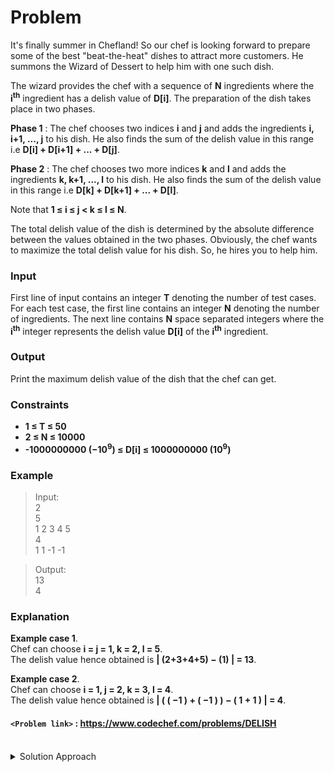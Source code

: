 # Problem
It's finally summer in Chefland! So our chef is looking forward to prepare some of the best "beat-the-heat" dishes to attract more customers. He summons the Wizard of Dessert to help him with one such dish.

The wizard provides the chef with a sequence of **N** ingredients where the **i<sup>th</sup>** ingredient has a delish value of **D[i]**. The preparation of the dish takes place in two phases.

**Phase 1** : The chef chooses two indices **i** and **j** and adds the ingredients **i, i+1, ..., j** to his dish. He also finds the sum of the delish value in this range i.e **D[i] + D[i+1] + ... + D[j]**.

**Phase 2** : The chef chooses two more indices **k** and **l** and adds the ingredients **k, k+1, ..., l** to his dish. He also finds the sum of the delish value in this range i.e **D[k] + D[k+1] + ... + D[l]**.

Note that **1 ≤ i ≤ j < k ≤ l ≤ N**.

The total delish value of the dish is determined by the absolute difference between the values obtained in the two phases. Obviously, the chef wants to maximize the total delish value for his dish. So, he hires you to help him.

### Input
First line of input contains an integer **T** denoting the number of test cases. For each test case, the first line contains an integer **N** denoting the number of ingredients. The next line contains **N** space separated integers where the **i<sup>th</sup>** integer represents the delish value **D[i]** of the **i<sup>th</sup>** ingredient.

### Output
Print the maximum delish value of the dish that the chef can get.

### Constraints
- **1 ≤ T ≤ 50**
- **2 ≤ N ≤ 10000**
- **-1000000000 (−10<sup>9</sup>) ≤ D[i] ≤ 1000000000 (10<sup>9</sup>)**

### Example
>Input:<br/>
2<br/>
5<br/>
1 2 3 4 5<br/>
4<br/>
1 1 -1 -1<br/>

>Output:<br/>
13<br/>
4<br/>

### Explanation
**Example case 1**.<br/>
Chef can choose **i = j = 1, k = 2, l = 5**.<br/>
The delish value hence obtained is **| (2+3+4+5) − (1) | = 13**.<br/>

**Example case 2**.<br/>
Chef can choose **i = 1, j = 2, k = 3, l = 4**.<br/>
The delish value hence obtained is **| ( ( −1 ) + ( −1 ) ) − ( 1 + 1 ) | = 4**.<br/>

#### `<Problem link>` : <https://www.codechef.com/problems/DELISH>
<br/>
<details>
  <summary>Solution Approach</summary>
  
  ######
  
   
  
  ### References
  
  >http://discuss.codechef.com/problems/DELISH<br/>
  
</details>
